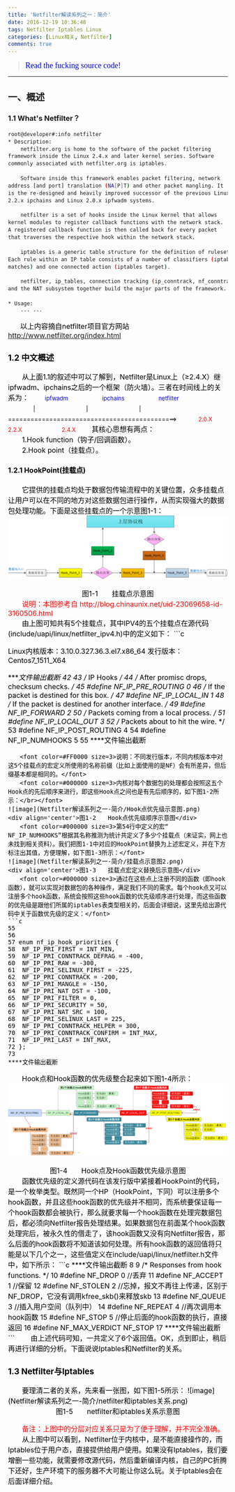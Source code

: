 ```yaml
---
title: 'Netfilter解读系列之一：简介'
date: 2016-12-19 10:36:48
tags: Netfilter Iptables Linux
categories: [Linux相关, Netfilter]
comments: true 
---
```


><font color=#0000FF face="微软雅黑" size=4>Read the fucking source code!</font>
***


## 一、概述
### 1.1 What's Netfilter？  
```bash
root@developer#:info netfilter
* Description:
    netfilter.org is home to the software of the packet filtering 
framework inside the Linux 2.4.x and later kernel series. Software 
commonly associated with netfilter.org is iptables.  

    Software inside this framework enables packet filtering, network 
address [and port] translation (NA[P]T) and other packet mangling. It 
is the re-designed and heavily improved successor of the previous Linux 
2.2.x ipchains and Linux 2.0.x ipfwadm systems.  

    netfilter is a set of hooks inside the Linux kernel that allows 
kernel modules to register callback functions with the network stack. 
A registered callback function is then called back for every packet 
that traverses the respective hook within the network stack.

    iptables is a generic table structure for the definition of rulesets. 
Each rule within an IP table consists of a number of classifiers (iptables 
matches) and one connected action (iptables target). 
 
    netfilter, ip_tables, connection tracking (ip_conntrack, nf_conntrack) 
and the NAT subsystem together build the major parts of the framework.

* Usage:
    ··· ···
```
　　<font color=#000000 size=3><font color=#000000 size=3>以上内容摘自netfilter项目官方网站 http://www.netfilter.org/index.html </font>  
  
### 1.2 中文概述
　　<font color=#000000 size=3>从上面1.1的叙述中可以了解到，Netfilter是Linux上（≥2.4.X）继ipfwadm、ipchains之后的一个框架（防火墙）。三者在时间线上的关系为：</font>
　　<font color=#0000FF size=2>ipfwadm　　　　　　ipchains　　　　　　netfilter</font>
　　<font color=#000000 size=2>　　|　　　　　　　　　|　　　　　　　　　|</font>
　　<font color=#000000 size=2>=============================================></font>
　　<font color=#FF0000 size=2>　2.0.X　　　　　　　2.2.X　　　　　　　2.4.X</font>
　　<font color=#000000 size=3>其核心思想有两点：</br>　　1.Hook function（钩子/回调函数）。</br>　　2.Hook point（挂载点）。</font>
#### 1.2.1 HookPoint(挂载点)
　　<font color=#000000 size=3>它提供的挂载点均处于数据包传输流程中的关键位置，众多挂载点让用户可以在不同的地方对这些数据包进行操作，从而实现强大的数据包处理功能。下面是这些挂载点的一个示意图1-1：</font>
![image](Netfilter解读系列之一-简介/挂载点示意图.png)
<div align='center'>图1-1　　挂载点示意图</div>
　　<font color=#FF0000 size=3>说明：本图参考自 http://blog.chinaunix.net/uid-23069658-id-3160506.html </br></font>
　　<font color=#000000 size=3>由上图可知共有5个挂载点，其中IPV4的五个挂载点在源代码(include/uapi/linux/netfilter_ipv4.h)中的定义如下：</font>
```c

Linux内核版本：3.10.0.327.36.3.el7.x86_64
发行版本：Centos7_1511_X64

****文件输出截断
42
43 /* IP Hooks */
44 /* After promisc drops, checksum checks. */
45 #define NF_IP_PRE_ROUTING		0
46 /* If the packet is destined for this box. */
47 #define NF_IP_LOCAL_IN		1
48 /* If the packet is destined for another interface. */
49 #define NF_IP_FORWARD		2
50 /* Packets coming from a local process. */
51 #define NF_IP_LOCAL_OUT		3
52 /* Packets about to hit the wire. */
53 #define NF_IP_POST_ROUTING		4
54 #define NF_IP_NUMHOOKS		5
55
****文件输出截断
```
　　<font color=#FF0000 size=3>说明：不同发行版本，不同内核版本中对这5个挂载点的宏定义所使用的名称前缀（比如上面使用的是NF）会有所差异，但后缀基本都是相同的。</font>
　　<font color=#000000 size=3>内核对每个数据包的处理都会按照这五个Hook点的先后顺序来进行，即这些Hook点之间也是有先后顺序的，如下图1-2所示：</br></font>
![image](Netfilter解读系列之一-简介/Hook点优先级示意图.png)
<div align='center'>图1-2　　Hook点优先级顺序示意图</div>
　　<font color=#000000 size=3>第54行中定义的宏“ NF_IP_NUMHOOKS”根据其名称推测为统计共定义了多少个挂载点（未证实，网上也未找到相关资料）。我们把图1-1中对应的HookPoint替换为上述宏定义，并在下方标注出其值，方便理解，如下图1-3所示：</font>
![image](Netfilter解读系列之一-简介/挂载点示意图2.png)
<div align='center'>图1-3　　挂载点宏定义替换后示意图</div>
　　<font color=#000000 size=3>通过在这些点上注册不同的函数（即hook函数），就可以实现对数据包的各种操作，满足我们不同的需求。每个hook点又可以注册多个hook函数，系统会按照这些hook函数的优先级顺序进行处理，而这些函数的优先级是跟他们所属的iptables表类型相关的，后面会详细说，这里先给出源代码中关于函数优先级的定义：</font>
```c
55
56
57 enum nf_ip_hook_priorities {
58 	NF_IP_PRI_FIRST = INT_MIN,
59 	NF_IP_PRI_CONNTRACK_DEFRAG = -400,
60 	NF_IP_PRI_RAW = -300,
61	NF_IP_PRI_SELINUX_FIRST = -225,
62	NF_IP_PRI_CONNTRACK = -200,
63	NF_IP_PRI_MANGLE = -150,
64	NF_IP_PRI_NAT_DST = -100,
65	NF_IP_PRI_FILTER = 0,
66	NF_IP_PRI_SECURITY = 50,
67	NF_IP_PRI_NAT_SRC = 100,
68	NF_IP_PRI_SELINUX_LAST = 225,
69	NF_IP_PRI_CONNTRACK_HELPER = 300,
70	NF_IP_PRI_CONNTRACK_CONFIRM = INT_MAX,
71	NF_IP_PRI_LAST = INT_MAX,
72 };
73
****文件输出截断
```
　　<font color=#000000 size=3>Hook点和Hook函数的优先级整合起来如下图1-4所示：</br></font>
![image](Netfilter解读系列之一-简介/hook点和hook函数优先级整合示意图.PNG)
<div align='center'>图1-4　　Hook点及Hook函数优先级示意图</div>
　　<font color=#000000 size=3>函数优先级的定义源代码在该发行版中紧接着HookPoint的代码，是一个枚举类型。既然同一个HP（HookPoint，下同）可以注册多个hook函数，并且这些hook函数的优先级并不相同，而系统要保证每一个hook函数都会被执行，那么就要求每一个hook函数在处理完数据包后，都必须向Netfilter报告处理结果。如果数据包在前面某个hook函数处理完后，被永久性的借走了，该hook函数又没有向Netfilter报告，那么后面的hook函数将不知道该如何处理。所有hook函数的返回值将只能是以下几个之一，这些值定义在include/uapi/linux/netfilter.h文件中，如下所示：</font>
```c
****文件输出截断
8
9 /* Responses from hook functions. */
10 #define NF_DROP 0      //丢弃
11 #define NF_ACCEPT 1    //保留
12 #define NF_STOLEN 2    //忘掉，报文不再往上传递，区别于NF_DROP，它没有调用kfree_skb()来释放skb
13 #define NF_QUEUE 3     //插入用户空间（队列中）
14 #define NF_REPEAT 4    //再次调用本hook函数
15 #define NF_STOP 5      //停止后面的hook函数的执行，直接返回
16 #define NF_MAX_VERDICT NF_STOP
17
****文件输出截断
```
　　<font color=#000000 size=3>由上述代码可知，一共定义了6个返回值。OK，点到即止，稍后再进行详细的分析。下面说说Iptables和Netfilter的关系。</font>  

<h3>1.3 Netfilter与Iptables</h3>
&emsp;&emsp;<font color=#000000 size=3>要理清二者的关系，先来看一张图，如下图1-5所示：</font>
![image](Netfilter解读系列之一-简介/netfilter和iptables关系.png)
<div align='center'>图1-5　　netfilter和iptables关系示意图</div>  

　　<font color=#FF0000 size=3>备注：上图中的分层对应关系只是为了便于理解，并不完全准确。</font>    
　　<font color=#000000 size=3>从上图中可以看到，Netfilter位于内核中，是不能直接操作的，而Iptables位于用户态，直接提供给用户使用。如果没有Iptables，我们要增删一些功能，就需要修改源代码，然后重新编译内核，自己的PC折腾下还好，生产环境下的服务器不大可能让你这么玩。关于Iptables会在后面详细介绍。</font>
